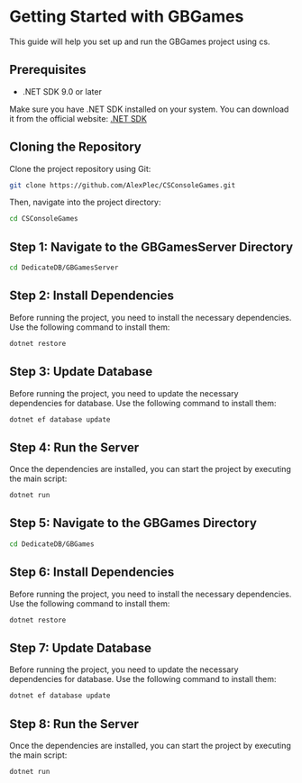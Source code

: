 # Getting Started with GBGames

This guide will help you set up and run the GBGames project using cs.

## Prerequisites

 - .NET SDK 9.0 or later
   
 Make sure you have .NET SDK installed on your system. You can download it from the official website: [.NET SDK](https://dotnet.microsoft.com/en-us/download/dotnet/9.0)

## Cloning the Repository

Clone the project repository using Git:

```sh
git clone https://github.com/AlexPlec/CSConsoleGames.git
```

Then, navigate into the project directory:

```sh
cd CSConsoleGames
```

## Step 1: Navigate to the GBGamesServer Directory

```sh
cd DedicateDB/GBGamesServer
```

## Step 2: Install Dependencies

Before running the project, you need to install the necessary dependencies. Use the following command to install them:

 ```sh
dotnet restore
```

## Step 3: Update Database

Before running the project, you need to update the necessary dependencies for database. Use the following command to install them:

```sh
dotnet ef database update
```

## Step 4: Run the Server

Once the dependencies are installed, you can start the project by executing the main script:

```sh
dotnet run
```

## Step 5: Navigate to the GBGames Directory

```sh
cd DedicateDB/GBGames
```

## Step 6: Install Dependencies

Before running the project, you need to install the necessary dependencies. Use the following command to install them:

 ```sh
dotnet restore
```

## Step 7: Update Database

Before running the project, you need to update the necessary dependencies for database. Use the following command to install them:

```sh
dotnet ef database update
```

## Step 8: Run the Server

Once the dependencies are installed, you can start the project by executing the main script:

```sh
dotnet run
```
